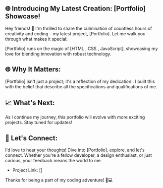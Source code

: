 

## 🌐 Introducing My Latest Creation: [Portfolio] Showcase!

Hey friends! 👋 I'm thrilled to share the culmination of countless hours of creativity and coding – my latest project, [Portfolio]. Let me walk you through what makes it special:


[Portfolio] runs on the magic of [HTML , CSS , JavaScript], showcasing my love for blending innovation with robust technology.

## 🌐 Why It Matters:
[Portfolio] isn't just a project; it's a reflection of my dedication . I built this with the belief that describe all the specifications and qualifications of me.

## 📈 What's Next:
As I continue my journey, this portfolio will evolve with more exciting projects. Stay tuned for updates!

## 🤝 Let's Connect:
I'd love to hear your thoughts! Dive into [Portfolio], explore, and let's connect. Whether you're a fellow developer, a design enthusiast, or just curious, your feedback means the world to me.

* Project Link: []

Thanks for being a part of my coding adventure! 🌟💻
